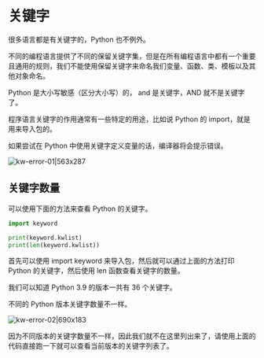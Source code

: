 # 关键字
很多语言都是有关键字的，Python 也不例外。

不同的编程语言提供了不同的保留关键字集，但是在所有编程语言中都有一个重要且通用的规则，我们不能使用保留关键字来命名我们变量、函数、类、模板以及其他对象命名。

Python 是大小写敏感（区分大小写）的， and 是关键字，AND 就不是关键字了。

程序语言关键字的作用通常有一些特定的用途，比如说 Python 的 import，就是用来导入包的。

如果尝试在 Python 中使用关键字定义变量的话，编译器将会提示错误。


![kw-error-01|563x287](https://cdn.ossez.com/discourse-uploads/original/2X/5/5e57e65eaeec5f7ede4749c7c2cf559a9671f85f.png)

## 关键字数量
可以使用下面的方法来查看 Python 的关键字。

```python
import keyword

print(keyword.kwlist)
print(len(keyword.kwlist))
```

首先可以使用 import keyword 来导入包，然后就可以通过上面的方法打印 Python 的关键字，然后使用 len 函数查看关键字的数量。

我们可以知道 Python 3.9 的版本一共有 36 个关键字。

不同的 Python 版本关键字数量不一样。

![kw-error-02|690x183](https://cdn.ossez.com/discourse-uploads/optimized/2X/d/d231c5dec0ede5c01230b3833706e9dba8f01b17_2_690x183.png)

因为不同版本的关键字数量不一样，因此我们就不在这里列出来了，请使用上面的代码直接跑一下就可以查看当前版本的关键字列表了。